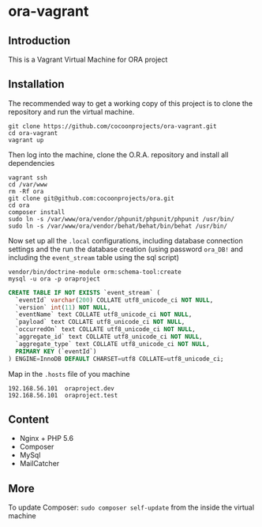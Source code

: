 # ora-vagrant
## Introduction
This is a Vagrant Virtual Machine for ORA project

## Installation
The recommended way to get a working copy of this project is to clone the repository and run the virtual machine.

``` shell
git clone https://github.com/cocoonprojects/ora-vagrant.git
cd ora-vagrant
vagrant up
```
Then log into the machine, clone the O.R.A. repository and install all dependencies
``` shell
vagrant ssh
cd /var/www
rm -Rf ora
git clone git@github.com:cocoonprojects/ora.git
cd ora
composer install
sudo ln -s /var/www/ora/vendor/phpunit/phpunit/phpunit /usr/bin/
sudo ln -s /var/www/ora/vendor/behat/behat/bin/behat /usr/bin/
```
Now set up all the `.local` configurations, including database connection settings and the run the database creation (using password `ora_DB!` and including the `event_stream` table using the sql script)
``` shell
vendor/bin/doctrine-module orm:schema-tool:create
mysql -u ora -p oraproject
```
``` sql
CREATE TABLE IF NOT EXISTS `event_stream` (
  `eventId` varchar(200) COLLATE utf8_unicode_ci NOT NULL,
  `version` int(11) NOT NULL,
  `eventName` text COLLATE utf8_unicode_ci NOT NULL,
  `payload` text COLLATE utf8_unicode_ci NOT NULL,
  `occurredOn` text COLLATE utf8_unicode_ci NOT NULL,
  `aggregate_id` text COLLATE utf8_unicode_ci NOT NULL,
  `aggregate_type` text COLLATE utf8_unicode_ci NOT NULL,
  PRIMARY KEY (`eventId`)
) ENGINE=InnoDB DEFAULT CHARSET=utf8 COLLATE=utf8_unicode_ci;
```
Map in the `.hosts` file of you machine
``` hosts
192.168.56.101	oraproject.dev
192.168.56.101	oraproject.test
```
## Content
* Nginx + PHP 5.6
* Composer
* MySql
* MailCatcher

## More
To update Composer: `sudo composer self-update` from the inside the virtual machine
